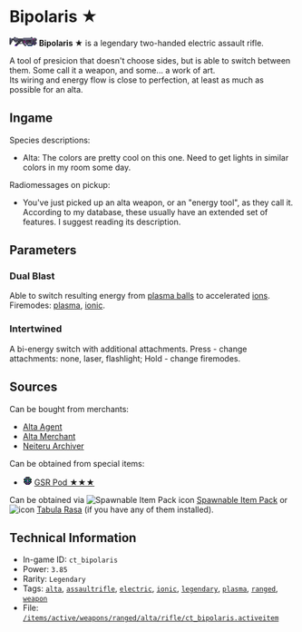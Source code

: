 # Bipolaris ★

<img src="https://raw.githubusercontent.com/Ceterai/Enternia/main/items/active/weapons/ranged/alta/rifle/ct_bipolaris.png" alt="Bipolaris ★ icon" loading="lazy" width="auto" height="16px"/> **Bipolaris ★** is a legendary two-handed electric assault rifle.

A tool of presicion that doesn't choose sides, but is able to switch between them. Some call it a weapon, and some... a work of art.  
Its wiring and energy flow is close to perfection, at least as much as possible for an alta.

## Ingame

Species descriptions:

- Alta: The colors are pretty cool on this one. Need to get lights in similar colors in my room some day.

Radiomessages on pickup:

- You've just picked up an alta weapon, or an "energy tool", as they call it. According to my database, these usually have an extended set of features. I suggest reading its description.

## Parameters

### Dual Blast

Able to switch resulting energy from [plasma balls](https://ceterai.github.io/MyEnternia/Wiki/plasmaballs) to accelerated [ions](https://ceterai.github.io/MyEnternia/Wiki/ions).
Firemodes: [plasma](https://ceterai.github.io/MyEnternia/Wiki/Tags/Plasma), [ionic](https://ceterai.github.io/MyEnternia/Wiki/Tags/Ionic).

### Intertwined

A bi-energy switch with additional attachments.
Press - change attachments: none, laser, flashlight;
Hold - change firemodes.

## Sources

Can be bought from merchants:

- [Alta Agent](https://ceterai.github.io/MyEnternia/Wiki/AltaAgent)
- [Alta Merchant](https://ceterai.github.io/MyEnternia/Wiki/AltaMerchant)
- [Neiteru Archiver](https://ceterai.github.io/MyEnternia/Wiki/NeiteruArchiver)

Can be obtained from special items:

- <img src="https://raw.githubusercontent.com/Ceterai/Enternia/main/items/active/alta/loot/other/gsr.png" alt="GSR Pod ★★★ icon" loading="lazy" width="auto" height="16px"/> [GSR Pod ★★★](https://ceterai.github.io/MyEnternia/Wiki/GSRPod)

Can be obtained via <img src="https://raw.githubusercontent.com/Silverfeelin/Starbound-SpawnableItemPack/master/interface/sip/iconSmall.png" alt="Spawnable Item Pack icon" width="18" height="14"/> [Spawnable Item Pack](https://steamcommunity.com/sharedfiles/filedetails/?id=733665104) or <img src="https://steamuserimages-a.akamaihd.net/ugc/263843960696222713/3EC9A7C005541F7D577EBCB8C5736B4EFC9973D6/" alt="icon" width="8" height="12"/> [Tabula Rasa](https://community.playstarbound.com/resources/the-tabula-rasa.3222/) (if you have any of them installed).

## Technical Information

- In-game ID: `ct_bipolaris`
- Power: `3.85`
- Rarity: `Legendary`
- Tags: [`alta`](https://ceterai.github.io/MyEnternia/Wiki/Tags/Alta), [`assaultrifle`](https://ceterai.github.io/MyEnternia/Wiki/Tags/Assaultrifle), [`electric`](https://ceterai.github.io/MyEnternia/Wiki/Tags/Electric), [`ionic`](https://ceterai.github.io/MyEnternia/Wiki/Tags/Ionic), [`legendary`](https://ceterai.github.io/MyEnternia/Wiki/Tags/Legendary), [`plasma`](https://ceterai.github.io/MyEnternia/Wiki/Tags/Plasma), [`ranged`](https://ceterai.github.io/MyEnternia/Wiki/Tags/Ranged), [`weapon`](https://ceterai.github.io/MyEnternia/Wiki/Tags/Weapon)
- File: [`/items/active/weapons/ranged/alta/rifle/ct_bipolaris.activeitem`](https://github.com/Ceterai/Enternia/blob/main/items/active/weapons/ranged/alta/rifle/ct_bipolaris.activeitem)
